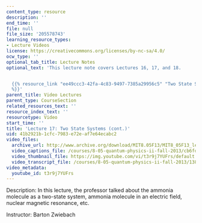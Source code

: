 ```yaml
---
content_type: resource
description: ''
end_time: ''
file: null
file_size: '205578743'
learning_resource_types:
- Lecture Videos
license: https://creativecommons.org/licenses/by-nc-sa/4.0/
ocw_type: ''
optional_tab_title: Lecture Notes
optional_text: 'This lecture note covers Lectures 16, 17, and 18.


  {{% resource_link "ee49ccc3-42fa-4c83-9497-7385a29956c5" "Two State Systems (PDF)"
  %}}'
parent_title: Video Lectures
parent_type: CourseSection
related_resources_text: ''
resource_index_text: ''
resourcetype: Video
start_time: ''
title: 'Lecture 17: Two State Systems (cont.)'
uid: 41b2921b-1cfc-7983-e72e-af7e64ecabc2
video_files:
  archive_url: http://www.archive.org/download/MIT8.05F13/MIT8_05F13_lec17_300k.mp4
  video_captions_file: /courses/8-05-quantum-physics-ii-fall-2013/cb6fd2d87dfe5fc0bc9d19c03a3df403_t3r9j7YUFrs.vtt
  video_thumbnail_file: https://img.youtube.com/vi/t3r9j7YUFrs/default.jpg
  video_transcript_file: /courses/8-05-quantum-physics-ii-fall-2013/1387468ce51a78b12f13d04535e43975_t3r9j7YUFrs.pdf
video_metadata:
  youtube_id: t3r9j7YUFrs
---
```


Description: In this lecture, the professor talked about the ammonia molecule as a two-state system, ammonia molecule in an electric field, nuclear magnetic resonance, etc.

Instructor: Barton Zwiebach


